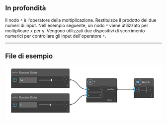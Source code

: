## In profondità
Il nodo `*` è l'operatore della moltiplicazione. Restituisce il prodotto dei due numeri di input. Nell'esempio seguente, un nodo `*` viene utilizzato per moltiplicare x per y. Vengono utilizzati due dispositivi di scorrimento numerici per controllare gli input dell'operatore `*`.
___
## File di esempio

![*](./NBEIRQHLWF7TOQUYWZPOFADVE3AGMCKMOAN4Y7V34HAQSX2JJ7AQ_img.jpg)
